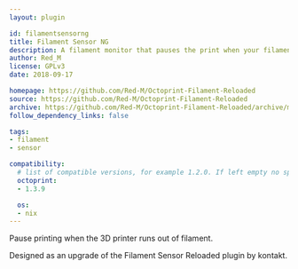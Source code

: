 ```yaml
---
layout: plugin

id: filamentsensorng
title: Filament Sensor NG
description: A filament monitor that pauses the print when your filament runs out and lets you restart it.
author: Red_M
license: GPLv3
date: 2018-09-17

homepage: https://github.com/Red-M/Octoprint-Filament-Reloaded
source: https://github.com/Red-M/Octoprint-Filament-Reloaded
archive: https://github.com/Red-M/Octoprint-Filament-Reloaded/archive/master.zip
follow_dependency_links: false

tags:
- filament
- sensor

compatibility:
  # list of compatible versions, for example 1.2.0. If left empty no specific version requirement will be assumed
  octoprint:
  - 1.3.9

  os:
  - nix
---
```

Pause printing when the 3D printer runs out of filament.

Designed as an upgrade of the Filament Sensor Reloaded plugin by kontakt.
